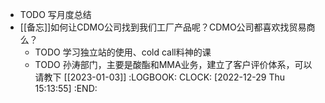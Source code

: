 - TODO 写月度总结
- [[备忘]]如何让CDMO公司找到我们工厂产品呢？CDMO公司都喜欢找贸易商么？
	- TODO 学习独立站的使用、cold call料神的课
	- TODO 孙涛部门，主要是酸酯和MMA业务，建立了客户评价体系，可以请教下 [[2023-01-03]]
	  :LOGBOOK:
	  CLOCK: [2022-12-29 Thu 15:13:55]
	  :END: